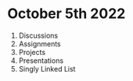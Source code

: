 # October 5th 2022

1. Discussions
2. Assignments
3. Projects
4. Presentations
5. Singly Linked List
